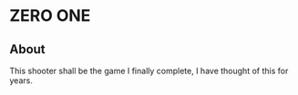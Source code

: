 # ZERO ONE

## About
This shooter shall be the game I finally complete, I have thought of this for years.
